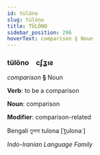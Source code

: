 ```yaml
---
id: tülöno
slug: tülöno
title: TÜLÖNO
sidebar_position: 296
hoverText: comparison § Noun
---
```


### tülöno&emsp;<span kind="abugida">cʄʓıƨ</span>

*comparison* **§** Noun

**Verb**: to be a comparison

**Noun**: comparison

**Modifier**: comparison-related

Bengali তুলনা tulona [ˈt̪ulonaˑ]

*Indo-Iranian Language Family*